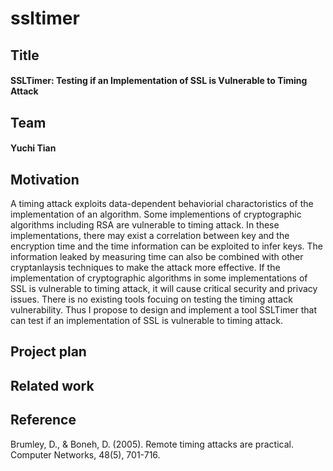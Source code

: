 # ssltimer

## Title
#### SSLTimer: Testing if an Implementation of SSL is Vulnerable to Timing Attack

## Team
#### Yuchi Tian

## Motivation
A timing attack exploits data-dependent behaviorial charactoristics of the implementation of an algorithm. Some implementions of cryptographic algorithms including RSA are vulnerable to timing attack. In these implementations, there may exist a correlation between key and the encryption time and the time information can be exploited to infer keys. The information leaked by measuring time can also be combined with other cryptanlaysis techniques to make the attack more effective. If the implementation of cryptographic algorithms in some implementations of SSL is vulnerable to timing attack, it will cause critical security and privacy issues. There is no existing tools focuing on testing the timing attack vulnerability. Thus I propose to design and implement a tool SSLTimer that can test if an implementation of SSL is vulnerable to timing attack.

## Project plan

## Related work

## Reference
Brumley, D., & Boneh, D. (2005). Remote timing attacks are practical. Computer Networks, 48(5), 701-716.
